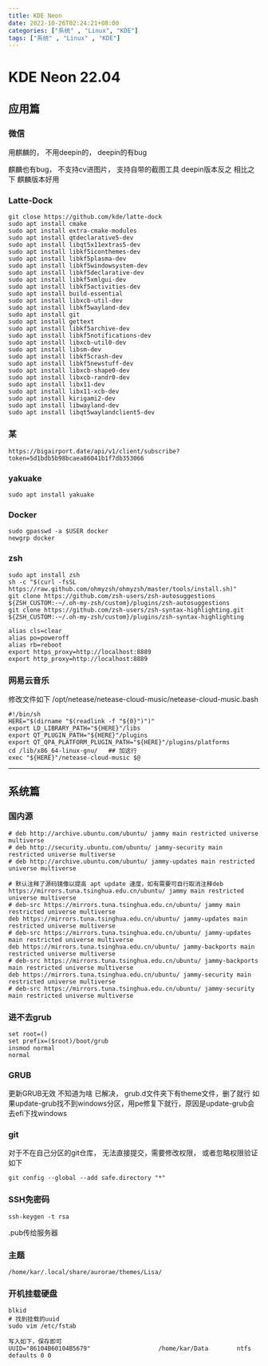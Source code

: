 ```yaml
---
title: KDE Neon
date: 2022-10-26T02:24:21+08:00 
categories: ["系统" , "Linux", "KDE"]
tags: ["系统" , "Linux" , "KDE"]
--- 
```


# KDE Neon 22.04

## 应用篇


### 微信

用麒麟的， 不用deepin的， deepin的有bug

麒麟也有bug， 不支持cv进图片， 支持自带的截图工具
deepin版本反之
相比之下 麒麟版本好用



###  Latte-Dock
```shell
git close https://github.com/kde/latte-dock
sudo apt install cmake 
sudo apt install extra-cmake-modules 
sudo apt install qtdeclarative5-dev 
sudo apt install libqt5x11extras5-dev
sudo apt install libkf5iconthemes-dev 
sudo apt install libkf5plasma-dev 
sudo apt install libkf5windowsystem-dev
sudo apt install libkf5declarative-dev
sudo apt install libkf5xmlgui-dev 
sudo apt install libkf5activities-dev
sudo apt install build-essential 
sudo apt install libxcb-util-dev 
sudo apt install libkf5wayland-dev 
sudo apt install git
sudo apt install gettext 
sudo apt install libkf5archive-dev 
sudo apt install libkf5notifications-dev
sudo apt install libxcb-util0-dev
sudo apt install libsm-dev
sudo apt install libkf5crash-dev 
sudo apt install libkf5newstuff-dev
sudo apt install libxcb-shape0-dev
sudo apt install libxcb-randr0-dev 
sudo apt install libx11-dev
sudo apt install libx11-xcb-dev
sudo apt install kirigami2-dev
sudo apt install libwayland-dev
sudo apt install libqt5waylandclient5-dev 
```
### 某
```text
https://bigairport.date/api/v1/client/subscribe?token=5d1bdb5b98bcaea86041b1f7db353066
```
### yakuake
```shell
sudo apt install yakuake 
```
### Docker
```shell
sudo gpasswd -a $USER docker 
newgrp docker
```
### zsh
```shell
sudo apt install zsh 
sh -c "$(curl -fsSL https://raw.github.com/ohmyzsh/ohmyzsh/master/tools/install.sh)"
git clone https://github.com/zsh-users/zsh-autosuggestions ${ZSH_CUSTOM:-~/.oh-my-zsh/custom}/plugins/zsh-autosuggestions
git clone https://github.com/zsh-users/zsh-syntax-highlighting.git ${ZSH_CUSTOM:-~/.oh-my-zsh/custom}/plugins/zsh-syntax-highlighting
```

```shell
alias cls=clear
alias po=poweroff
alias rb=reboot
export https_proxy=http://localhost:8889
export http_proxy=http://localhost:8889
```

### 网易云音乐
修改文件如下
/opt/netease/netease-cloud-music/netease-cloud-music.bash
```shell
#!/bin/sh
HERE="$(dirname "$(readlink -f "${0}")")"
export LD_LIBRARY_PATH="${HERE}"/libs
export QT_PLUGIN_PATH="${HERE}"/plugins
export QT_QPA_PLATFORM_PLUGIN_PATH="${HERE}"/plugins/platforms
cd /lib/x86_64-linux-gnu/   ## 加这行
exec "${HERE}"/netease-cloud-music $@
```

---

## 系统篇
### 国内源
```text
# deb http://archive.ubuntu.com/ubuntu/ jammy main restricted universe multiverse
# deb http://security.ubuntu.com/ubuntu/ jammy-security main restricted universe multiverse
# deb http://archive.ubuntu.com/ubuntu/ jammy-updates main restricted universe multiverse

# 默认注释了源码镜像以提高 apt update 速度，如有需要可自行取消注释deb https://mirrors.tuna.tsinghua.edu.cn/ubuntu/ jammy main restricted universe multiverse
# deb-src https://mirrors.tuna.tsinghua.edu.cn/ubuntu/ jammy main restricted universe multiverse
deb https://mirrors.tuna.tsinghua.edu.cn/ubuntu/ jammy-updates main restricted universe multiverse
# deb-src https://mirrors.tuna.tsinghua.edu.cn/ubuntu/ jammy-updates main restricted universe multiverse
deb https://mirrors.tuna.tsinghua.edu.cn/ubuntu/ jammy-backports main restricted universe multiverse
# deb-src https://mirrors.tuna.tsinghua.edu.cn/ubuntu/ jammy-backports main restricted universe multiverse
deb https://mirrors.tuna.tsinghua.edu.cn/ubuntu/ jammy-security main restricted universe multiverse
# deb-src https://mirrors.tuna.tsinghua.edu.cn/ubuntu/ jammy-security main restricted universe multiverse
```



### 进不去grub
```shell
set root=()
set prefix=($root)/boot/grub
insmod normal 
normal 
```

### GRUB
更新GRUB无效 不知道为啥
已解决， grub.d文件夹下有theme文件，删了就行
如果update-grub找不到windows分区，用pe修复下就行，原因是update-grub会去efi下找windows

### git
对于不在自己分区的git仓库， 无法直接提交，需要修改权限， 或者忽略权限验证 
如下
```shell
git config --global --add safe.directory "*" 
```

### SSH免密码
```shell
ssh-keygen -t rsa
```
.pub传给服务器
### 主题
```shell
/home/kar/.local/share/aurorae/themes/Lisa/
```


### 开机挂载硬盘
```shell
blkid
# 找到挂载的uuid
sudo vim /etc/fstab
``` 
```text
写入如下，保存即可
UUID="86104B60104B5679"                   /home/kar/Data        ntfs defaults 0 0 
```

